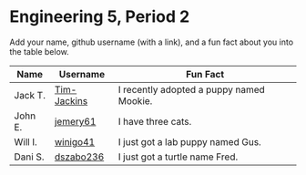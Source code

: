 # Engineering 5, Period 2

Add your name, github username (with a link), and a fun fact about you into the table below.

Name | Username | Fun Fact
--- | --- | ---
Jack T. | [Tim-Jackins](https://github.com/Tim-Jackins) | I recently adopted a puppy named Mookie.
John E. | [jemery61](https://github.com/jemery61) | I have three cats.
Will I. | [winigo41](https://github.com/winigo41) | I just got a lab puppy named Gus.
Dani S. | [dszabo236](https://github.com/dszabo236) | I just got a turtle name Fred.


